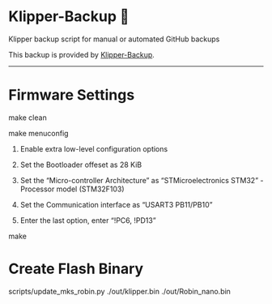 # Klipper-Backup 💾 
Klipper backup script for manual or automated GitHub backups 

This backup is provided by [Klipper-Backup](https://github.com/Staubgeborener/klipper-backup).

---

# Firmware Settings

make clean

make menuconfig

1. Enable extra low-level configuration options

2. Set the Bootloader offeset as 28 KiB

3. Set the “Micro-controller Architecture” as “STMicroelectronics STM32” - Processor model (STM32F103) 

4. Set the Communication interface as “USART3 PB11/PB10”

5. Enter the last option, enter “!PC6, !PD13”

make

# Create Flash Binary
scripts/update_mks_robin.py ./out/klipper.bin ./out/Robin_nano.bin
